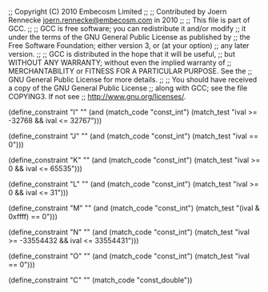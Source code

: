 ;; Copyright (C) 2010 Embecosm Limited
;;
;; Contributed by Joern Rennecke <joern.rennecke@embecosm.com> in 2010
;;
;; This file is part of GCC.
;;
;; GCC is free software; you can redistribute it and/or modify
;; it under the terms of the GNU General Public License as published by
;; the Free Software Foundation; either version 3, or (at your option)
;; any later version.
;;
;; GCC is distributed in the hope that it will be useful,
;; but WITHOUT ANY WARRANTY; without even the implied warranty of
;; MERCHANTABILITY or FITNESS FOR A PARTICULAR PURPOSE.  See the
;; GNU General Public License for more details.
;;
;; You should have received a copy of the GNU General Public License
;; along with GCC; see the file COPYING3.  If not see
;; <http://www.gnu.org/licenses/>.

(define_constraint "I"
  ""
  (and (match_code "const_int")
       (match_test "ival >= -32768 && ival <= 32767")))

(define_constraint "J"
  ""
  (and (match_code "const_int")
       (match_test "ival == 0")))

(define_constraint "K"
  ""
  (and (match_code "const_int")
       (match_test "ival >= 0 && ival <= 65535")))

(define_constraint "L"
  ""
  (and (match_code "const_int")
       (match_test "ival >= 0 && ival <= 31")))

(define_constraint "M"
  ""
  (and (match_code "const_int")
       (match_test "(ival & 0xffff) == 0")))

(define_constraint "N"
  ""
  (and (match_code "const_int")
       (match_test "ival >= -33554432 && ival <= 33554431")))

(define_constraint "O"
  ""
  (and (match_code "const_int")
       (match_test "ival == 0")))

(define_constraint "C"
  ""
  (match_code "const_double"))

